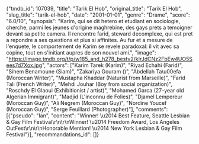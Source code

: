 {"tmdb_id": 107039, "title": "Tarik El Hob", "original_title": "Tarik El Hob", "slug_title": "tarik-el-hob", "date": "2001-01-01", "genre": "Drame", "score": "6.0/10", "synopsis": "Karim, qui se dit hetero et etudiant en sociologie, cherche, parmi les jeunes d'origine maghrebine, des gays prets a temoigner devant sa petite camera. Il rencontre farid, steward decomplexe, qui est pret a repondre a ses questions et plus si affinites. Au fur et a mesure de l'enquete, le comportement de Karim se revele paradoxal: il vit avec sa copine, tout en s'initiant aupres de son nouvel ami.", "image": "https://image.tmdb.org/t/p/w185_and_h278_bestv2/kIrJdCNz2FbEw4UO5Sees7d7Xox.jpg", "actors": ["Karim Tarek (Karim)", "Riyad Echahi (Farid)", "Sihem Benamoune (Siam)", "Zakariya Gouram ()", "Abdellah Ta\u00efa (Moroccan Writer)", "Mustapha Khaddar (Naturist from Marseille)", "Farid Tali (French Writer)", "Mehdi Jouhar (Boy from social organization)", "Roschdy El Glaoui (Exhibitionist / artist)", "Mohamed Garca (27-year old Algerian Immigrant)", "Madjid (L'inconnu de Folies)", "Djamel Lempereur (Moroccan Guy)", "Ali Negrem (Moroccan Guy)", "Nordine Youcef (Moroccan Guy)", "Serge Feuillard (Photographer)"], "comments": [{"pseudo": "Ian", "content": "Winner! \u2014 Best Feature, Seattle Lesbian & Gay Film Festival\r\n\r\nWinner! \u2014 Freedom Award, Los Angeles OutFest\r\n\r\nHonorable Mention! \u2014 New York Lesbian & Gay Film Festival"}], "recommandations_id": []}